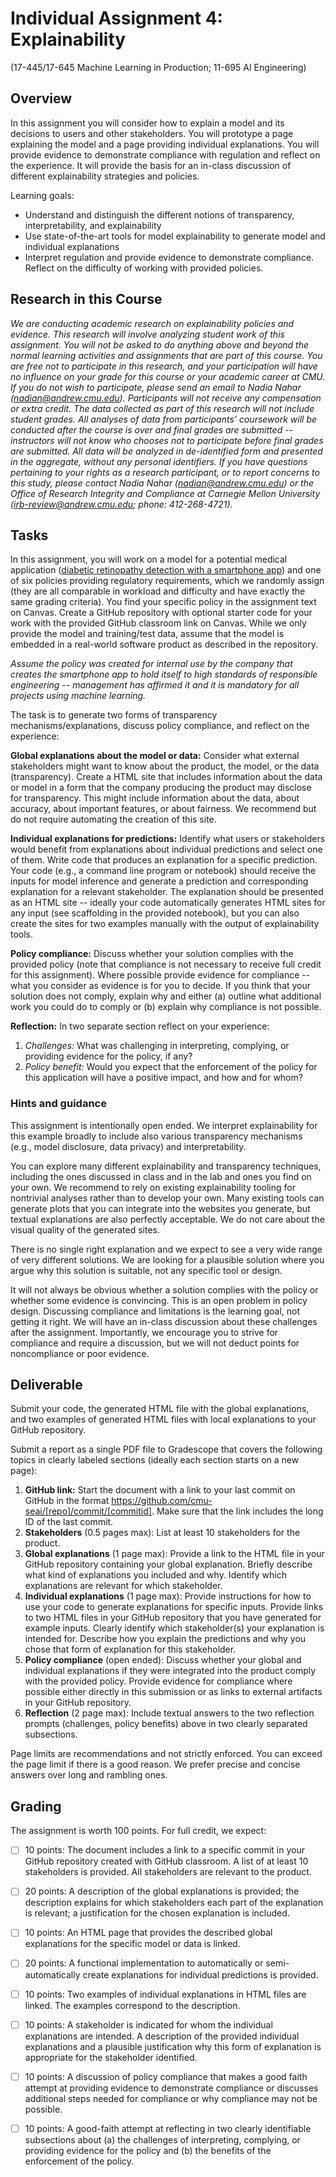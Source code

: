 # Individual Assignment 4: Explainability

(17-445/17-645 Machine Learning in Production; 11-695 AI Engineering)

## Overview

In this assignment you will consider how to explain a model and its decisions to users and other stakeholders. You will prototype a page explaining the model and a page providing individual explanations. You will provide evidence to demonstrate compliance with regulation and reflect on the experience. It will provide the basis for an in-class discussion of different explainability strategies and policies.

Learning goals:

* Understand and distinguish the different notions of transparency, interpretability, and explainability
* Use state-of-the-art tools for model explainability to generate model and individual explanations
* Interpret regulation and provide evidence to demonstrate compliance. Reflect on the difficulty of working with provided policies.

## Research in this Course

*We are conducting academic research on explainability policies and evidence. This research will involve analyzing student work of this assignment. You will not be asked to do anything above and beyond the normal learning activities and assignments that are part of this course. You are free not to participate in this research, and your participation will have no influence on your grade for this course or your academic career at CMU. If you do not wish to participate, please send an email to Nadia Nahar ([nadian@andrew.cmu.edu](mailto:nadian@andrew.cmu.edu)). Participants will not receive any compensation or extra credit. The data collected as part of this research will not include student grades. All analyses of data from participants’ coursework will be conducted after the course is over and final grades are submitted -- instructors will not know who chooses not to participate before final grades are submitted. All data will be analyzed in de-identified form and presented in the aggregate, without any personal identifiers. If you have questions pertaining to your rights as a research participant, or to report concerns to this study, please contact Nadia Nahar ([nadian@andrew.cmu.edu](mailto:nadian@andrew.cmu.edu)) or the Office of Research Integrity and Compliance at Carnegie Mellon University ([irb-review@andrew.cmu.edu](mailto:irb-review@andrew.cmu.edu); phone: 412-268-4721).*

## Tasks

In this assignment, you will work on a model for a potential medical application ([diabetic retinopathy detection with a smartphone app](https://github.com/cmu-seai/diabetic-retinopathy)) and one of six policies providing regulatory requirements, which we randomly assign (they are all comparable in workload and difficulty and have exactly the same grading criteria). You find your specific policy in the assignment text on Canvas. Create a GitHub repository with optional starter code for your work with the provided GitHub classroom link on Canvas. While we only provide the model and training/test data, assume that the model is embedded in a real-world software product as described in the repository. 

*Assume the policy was created for internal use by the company that creates the smartphone app to hold itself to high standards of responsible engineering -- management has affirmed it and it is mandatory for all projects using machine learning.*

The task is to generate two forms of transparency mechanisms/explanations, discuss policy compliance, and reflect on the experience:

**Global explanations about the model or data:** Consider what external stakeholders might want to know about the product, the model, or the data (transparency). Create a HTML site that includes information about the data or model in a form that the company producing the product may disclose for transparency. This might include information about the data, about accuracy, about important features, or about fairness. We recommend but do not require automating the creation of this site.

**Individual explanations for predictions:** Identify what users or stakeholders would benefit from explanations about individual predictions and select one of them. Write code that produces an explanation for a specific prediction. Your code (e.g., a command line program or notebook) should receive the inputs for model inference and generate a prediction and corresponding explanation for a relevant stakeholder. The explanation should be presented as an HTML site -- ideally your code automatically generates HTML sites for any input (see scaffolding in the provided notebook), but you can also create the sites for two examples manually with the output of explainability tools.

**Policy compliance:** Discuss whether your solution complies with the provided policy (note that compliance is not necessary to receive full credit for this assignment). Where possible provide evidence for compliance -- what you consider as evidence is for you to decide. If you think that your solution does not comply, explain why and either (a) outline what additional work you could do to comply or (b) explain why compliance is not possible. 

**Reflection:** In two separate section reflect on your experience:

1. *Challenges:* What was challenging in interpreting, complying, or providing evidence for the policy, if any?
2. *Policy benefit:* Would you expect that the enforcement of the policy for this application will have a positive impact, and how and for whom?



### Hints and guidance

This assignment is intentionally open ended. We interpret explainability for this example broadly to include also various transparency mechanisms (e.g., model disclosure, data privacy) and interpretability.

You can explore many different explainability and transparency techniques, including the ones discussed in class and in the lab and ones you find on your own. We recommend to rely on existing explainability tooling for nontrivial analyses rather than to develop your own. Many existing tools can generate plots that you can integrate into the websites you generate, but textual explanations are also perfectly acceptable. We do not care about the visual quality of the generated sites.

There is no single right explanation and we expect to see a very wide range of very different solutions. We are looking for a plausible solution where you argue why this solution is suitable, not any specific tool or design. 

It will not always be obvious whether a solution complies with the policy or whether some evidence is convincing. This is an open problem in policy design. Discussing compliance and limitations is the learning goal, not getting it right. We will have an in-class discussion about these challenges after the assignment. Importantly, we encourage you to strive for compliance and require a discussion, but we will not deduct points for noncompliance or poor evidence.







## Deliverable

Submit your code, the generated HTML file with the global explanations, and two examples of generated HTML files with local explanations to your GitHub repository.

Submit a report as a single PDF file to Gradescope that covers the following topics in clearly labeled sections (ideally each section starts on a new page):

1. **GitHub link:** Start the document with a link to your last commit on GitHub in the format https://github.com/cmu-seai/[repo]/commit/[commitid]. Make sure that the link includes the long ID of the last commit.
1. **Stakeholders** (0.5 pages max): List at least 10 stakeholders for the product.
2. **Global explanations** (1 page max): Provide a link to the HTML file in your GitHub repository containing your global explanation. Briefly describe what kind of explanations you included and why. Identify which explanations are relevant for which stakeholder.
3. **Individual explanations** (1 page max): Provide instructions for how to use your code to generate explanations for specific inputs. Provide links to two HTML files in your GitHub repository that you have generated for example inputs. Clearly identify which stakeholder(s) your explanation is intended for. Describe how you explain the predictions and why you chose that form of explanation for this stakeholder.
4. **Policy compliance** (open ended): Discuss whether your global and individual explanations if they were integrated into the product comply with the provided policy. Provide evidence for compliance where possible either directly in this submission or as links to external artifacts in your GitHub repository.
5. **Reflection** (2 page max): Include textual answers to the two reflection prompts (challenges, policy benefits) above in two clearly separated subsections. 


Page limits are recommendations and not strictly enforced. You can exceed the page limit if there is a good reason. We prefer precise and concise answers over long and rambling ones.

## Grading

The assignment is worth 100 points. For full credit, we expect:

* [ ] 10 points: The document includes a link to a specific commit in your GitHub repository created with GitHub classroom. A list of at least 10 stakeholders is provided. All stakeholders are relevant to the product.
* [ ] 20 points: A description of the global explanations is provided; the description explains for which stakeholders each part of the explanation is relevant; a justification for the chosen explanation is included.
* [ ] 10 points: An HTML page that provides the described global explanations for the specific model or data is linked.
* [ ] 20 points: A functional implementation to automatically or semi-automatically create explanations for individual predictions is provided. 
* [ ] 10 points: Two examples of individual explanations in HTML files are linked. The examples correspond to the description.
* [ ] 10 points: A stakeholder is indicated for whom the individual explanations are intended. A description of the provided individual explanations and a plausible justification why this form of explanation is appropriate for the stakeholder identified. 
* [ ] 10 points: A discussion of policy compliance that makes a good faith attempt at providing evidence to demonstrate compliance or discusses additional steps needed for compliance or why compliance may not be possible.
* [ ] 10 points: A good-faith attempt at reflecting in two clearly identifiable subsections about (a) the challenges of interpreting, complying, or providing evidence for the policy and (b) the benefits of the enforcement of the policy.

